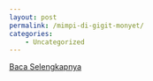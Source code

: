 ```yaml
---
layout: post
permalink: /mimpi-di-gigit-monyet/
categories:
    - Uncategorized
---
```


[Baca Selengkapnya](/10)